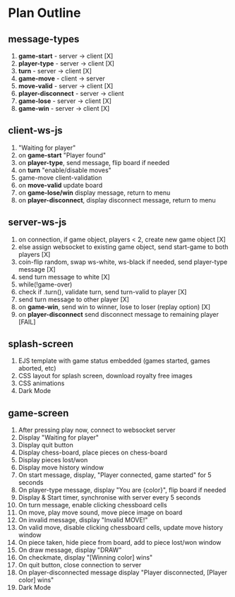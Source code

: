 # Plan Outline
## message-types
1. **game-start** - server -> client [X]
1. **player-type** - server -> client [X]
1. **turn** - server -> client [X]
1. **game-move** - client -> server 
1. **move-valid** - server -> client [X]
1. **player-disconnect** - server -> client
1. **game-lose** - server -> client [X]
1. **game-win** - server -> client [X]

## client-ws-js 
1. "Waiting for player"
1. on **game-start** "Player found"
1. on **player-type**, send message, flip board if needed
1. on **turn** "enable/disable moves"
1. game-move client-validation 
1. on **move-valid** update board
1. on **game-lose/win** display message, return to menu 
1. on **player-disconnect**, display disconnect message, return to menu 

## server-ws-js 
1. on connection, if game object, players < 2, create new game object [X]
1. else assign websocket to existing game object, send start-game to both players [X]
1. coin-flip random, swap ws-white, ws-black if needed, send player-type message [X]
1. send turn message to white  [X]
1. while(!game-over)
1. check if .turn(), validate turn, send turn-valid to player [X]
1. send turn message to other player [X]
1. on **game-win**, send win to winner, lose to loser (replay option) [X]
1. on **player-disconnect** send disconnect message to remaining player [FAIL]

## splash-screen
1. EJS template with game status embedded (games started, games aborted, etc)
1. CSS layout for splash screen, download royalty free images
1. CSS animations
1. Dark Mode

## game-screen
1. After pressing play now, connect to websocket server
1. Display "Waiting for player"
1. Display quit button
1. Display chess-board, place pieces on chess-board
1. Display pieces lost/won
1. Display move history window
1. On start message, display, "Player connected, game started" for 5 seconds
1. On player-type message, display "You are {color}", flip board if needed
1. Display & Start timer, synchronise with server every 5 seconds
1. On turn message, enable clicking chessboard cells
1. On move, play move sound, move piece image on board
1. On invalid message, display "Invalid MOVE!"
1. On valid move, disable clicking chessboard cells, update move history window
1. On piece taken, hide piece from board, add to piece lost/won window
1. On draw message, display "DRAW"
1. On checkmate, display "[Winning color] wins"
1. On quit button, close connection to server
1. On player-disconnected message display "Player disconnected, [Player color] wins"
1. Dark Mode
